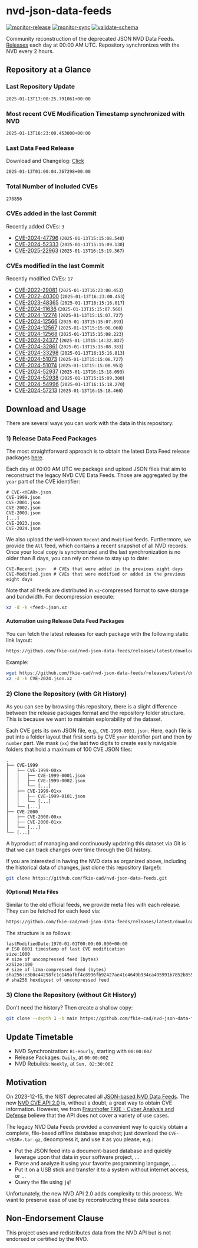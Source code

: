 # nvd-json-data-feeds

[![monitor-release](https://github.com/fkie-cad/nvd-json-data-feeds/actions/workflows/monitor_release.yml/badge.svg)](https://github.com/fkie-cad/nvd-json-data-feeds/actions/workflows/monitor_release.yml)
[![monitor-sync](https://github.com/fkie-cad/nvd-json-data-feeds/actions/workflows/monitor_sync.yml/badge.svg)](https://github.com/fkie-cad/nvd-json-data-feeds/actions/workflows/monitor_sync.yml)
[![validate-schema](https://github.com/fkie-cad/nvd-json-data-feeds/actions/workflows/validate_schema.yml/badge.svg)](https://github.com/fkie-cad/nvd-json-data-feeds/actions/workflows/validate_schema.yml)

Community reconstruction of the deprecated JSON NVD Data Feeds.
[Releases](https://github.com/fkie-cad/nvd-json-data-feeds/releases/latest) each day at 00:00 AM UTC.
Repository synchronizes with the NVD every 2 hours.

## Repository at a Glance

### Last Repository Update

```plain
2025-01-13T17:00:25.791061+00:00
```

### Most recent CVE Modification Timestamp synchronized with NVD

```plain
2025-01-13T16:23:00.453000+00:00
```

### Last Data Feed Release

Download and Changelog: [Click](https://github.com/fkie-cad/nvd-json-data-feeds/releases/latest)

```plain
2025-01-13T01:00:04.367298+00:00
```

### Total Number of included CVEs

```plain
276856
```

### CVEs added in the last Commit

Recently added CVEs: `3`

- [CVE-2024-47796](CVE-2024/CVE-2024-477xx/CVE-2024-47796.json) (`2025-01-13T15:15:08.540`)
- [CVE-2024-52333](CVE-2024/CVE-2024-523xx/CVE-2024-52333.json) (`2025-01-13T15:15:09.130`)
- [CVE-2025-22963](CVE-2025/CVE-2025-229xx/CVE-2025-22963.json) (`2025-01-13T16:15:19.367`)


### CVEs modified in the last Commit

Recently modified CVEs: `17`

- [CVE-2022-29081](CVE-2022/CVE-2022-290xx/CVE-2022-29081.json) (`2025-01-13T16:23:00.453`)
- [CVE-2022-40300](CVE-2022/CVE-2022-403xx/CVE-2022-40300.json) (`2025-01-13T16:23:00.453`)
- [CVE-2023-48365](CVE-2023/CVE-2023-483xx/CVE-2023-48365.json) (`2025-01-13T16:15:16.017`)
- [CVE-2024-11636](CVE-2024/CVE-2024-116xx/CVE-2024-11636.json) (`2025-01-13T15:15:07.560`)
- [CVE-2024-12274](CVE-2024/CVE-2024-122xx/CVE-2024-12274.json) (`2025-01-13T15:15:07.727`)
- [CVE-2024-12566](CVE-2024/CVE-2024-125xx/CVE-2024-12566.json) (`2025-01-13T15:15:07.893`)
- [CVE-2024-12567](CVE-2024/CVE-2024-125xx/CVE-2024-12567.json) (`2025-01-13T15:15:08.060`)
- [CVE-2024-12568](CVE-2024/CVE-2024-125xx/CVE-2024-12568.json) (`2025-01-13T15:15:08.223`)
- [CVE-2024-24377](CVE-2024/CVE-2024-243xx/CVE-2024-24377.json) (`2025-01-13T15:14:32.837`)
- [CVE-2024-32861](CVE-2024/CVE-2024-328xx/CVE-2024-32861.json) (`2025-01-13T15:15:08.383`)
- [CVE-2024-33298](CVE-2024/CVE-2024-332xx/CVE-2024-33298.json) (`2025-01-13T16:15:16.813`)
- [CVE-2024-51073](CVE-2024/CVE-2024-510xx/CVE-2024-51073.json) (`2025-01-13T15:15:08.727`)
- [CVE-2024-51074](CVE-2024/CVE-2024-510xx/CVE-2024-51074.json) (`2025-01-13T15:15:08.953`)
- [CVE-2024-52937](CVE-2024/CVE-2024-529xx/CVE-2024-52937.json) (`2025-01-13T16:15:18.093`)
- [CVE-2024-52938](CVE-2024/CVE-2024-529xx/CVE-2024-52938.json) (`2025-01-13T15:15:09.300`)
- [CVE-2024-54996](CVE-2024/CVE-2024-549xx/CVE-2024-54996.json) (`2025-01-13T16:15:18.270`)
- [CVE-2024-57213](CVE-2024/CVE-2024-572xx/CVE-2024-57213.json) (`2025-01-13T16:15:18.460`)


## Download and Usage

There are several ways you can work with the data in this repository:

### 1) Release Data Feed Packages

The most straightforward approach is to obtain the latest Data Feed release packages [here](https://github.com/fkie-cad/nvd-json-data-feeds/releases/latest).

Each day at 00:00 AM UTC we package and upload JSON files that aim to reconstruct the legacy NVD CVE Data Feeds.
Those are aggregated by the `year` part of the CVE identifier:

```
# CVE-<YEAR>.json
CVE-1999.json
CVE-2001.json
CVE-2002.json
CVE-2003.json
[...]
CVE-2023.json
CVE-2024.json
```

We also upload the well-known `Recent` and `Modified` feeds.
Furthermore, we provide the `All` feed, which contains a recent snapshot of all NVD records.
Once your local copy is synchronized and the last synchronization is no older than 8 days, you can rely on these to stay up to date:

```plain
CVE-Recent.json   # CVEs that were added in the previous eight days
CVE-Modified.json # CVEs that were modified or added in the previous eight days
```

Note that all feeds are distributed in `xz`-compressed format to save storage and bandwidth.
For decompression execute:

```sh
xz -d -k <feed>.json.xz
```

#### Automation using Release Data Feed Packages

You can fetch the latest releases for each package with the following static link layout:

```sh
https://github.com/fkie-cad/nvd-json-data-feeds/releases/latest/download/CVE-<YEAR>.json.xz
```

Example:

```sh
wget https://github.com/fkie-cad/nvd-json-data-feeds/releases/latest/download/CVE-2024.json.xz
xz -d -k CVE-2024.json.xz
```

### 2) Clone the Repository (with Git History)

As you can see by browsing this repository, there is a slight difference between the release packages format and the repository folder structure.
This is because we want to maintain explorability of the dataset.

Each CVE gets its own JSON file, e.g., `CVE-1999-0001.json`.
Here, each file is put into a folder layout that first sorts by CVE `year` identifier part and then by `number` part.
We mask (`xx`) the last two digits to create easily navigable folders that hold a maximum of 100 CVE JSON files:

```plain
.
├── CVE-1999
│   ├── CVE-1999-00xx
│   │   ├── CVE-1999-0001.json
│   │   ├── CVE-1999-0002.json
│   │   └── [...]
│   ├── CVE-1999-01xx
│   │   ├── CVE-1999-0101.json
│   │   └── [...]
│   └── [...]
├── CVE-2000
│   ├── CVE-2000-00xx
│   ├── CVE-2000-01xx
│   └── [...]
└── [...]
```

A byproduct of managing and continuously updating this dataset via Git is that we can track changes over time through the Git history.

If you are interested in having the NVD data as organized above, including the historical data of changes, just clone this repository (large!):

```sh
git clone https://github.com/fkie-cad/nvd-json-data-feeds.git
```

#### (Optional) Meta Files

Similar to the old official feeds, we provide meta files with each release. They can be fetched for each feed via:

```sh
https://github.com/fkie-cad/nvd-json-data-feeds/releases/latest/download/CVE-<YEAR>.meta
```

The structure is as follows:

```plain
lastModifiedDate:1970-01-01T00:00:00.000+00:00                          # ISO 8601 timestamp of last CVE modification
size:1000                                                               # size of uncompressed feed (bytes)
xzSize:100                                                              # size of lzma-compressed feed (bytes)
sha256:e3b0c44298fc1c149afbf4c8996fb92427ae41e4649b934ca495991b7852b855 # sha256 hexdigest of uncompressed feed
```

### 3) Clone the Repository (without Git History)

Don't need the history? Then create a shallow copy:

```sh
git clone --depth 1 -b main https://github.com/fkie-cad/nvd-json-data-feeds.git
```


## Update Timetable

* NVD Synchronization: `Bi-Hourly`, starting with `00:00:00Z`
* Release Packages: `Daily`, at `00:00:00Z`
* NVD Rebuilds: `Weekly`, at `Sun, 02:30:00Z`


## Motivation

On 2023-12-15, the NIST deprecated all [JSON-based NVD Data Feeds](https://nvd.nist.gov/vuln/data-feeds#divRetirementBanner-1).
The new [NVD CVE API 2.0](https://nvd.nist.gov/developers/vulnerabilities) is, without a doubt, a great way to obtain CVE information.
However, we from [Fraunhofer FKIE - Cyber Analysis and Defense](https://www.fkie.fraunhofer.de/en/departments/cad.html) believe that the API does not cover a variety of use cases.

The legacy NVD Data Feeds provided a convenient way to quickly obtain a complete, file-based offline database snapshot; just download the `CVE-<YEAR>.tar.gz`, decompress it, and use it as you please, e.g.:

- Put the JSON feed into a document-based database and quickly leverage upon that data in your software project, ...
- Parse and analyze it using your favorite programming language, ...
- Put it on a USB stick and transfer it to a system without internet access, or ...
- Query the file using `jq`!

Unfortunately, the new NVD API 2.0 adds complexity to this process.
We want to preserve ease of use by reconstructing these data sources.

## Non-Endorsement Clause

This project uses and redistributes data from the NVD API but is not endorsed or certified by the NVD.